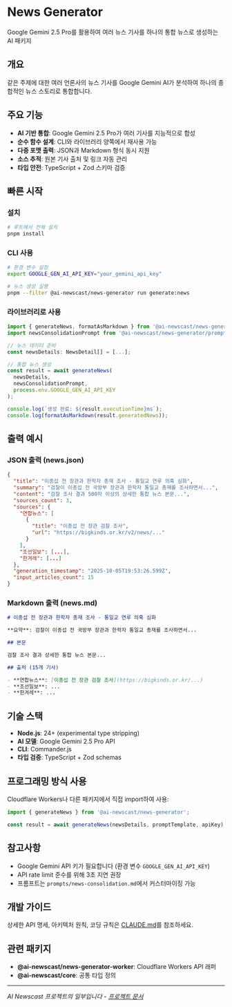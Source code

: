 # News Generator

Google Gemini 2.5 Pro를 활용하여 여러 뉴스 기사를 하나의 통합 뉴스로 생성하는 AI 패키지

## 개요

같은 주제에 대한 여러 언론사의 뉴스 기사를 Google Gemini AI가 분석하여 하나의 종합적인 뉴스 스토리로 통합합니다.

## 주요 기능

- **AI 기반 통합**: Google Gemini 2.5 Pro가 여러 기사를 지능적으로 합성
- **순수 함수 설계**: CLI와 라이브러리 양쪽에서 재사용 가능
- **다중 포맷 출력**: JSON과 Markdown 형식 동시 지원
- **소스 추적**: 원본 기사 출처 및 링크 자동 관리
- **타입 안전**: TypeScript + Zod 스키마 검증

## 빠른 시작

### 설치

```bash
# 루트에서 전체 설치
pnpm install
```

### CLI 사용

```bash
# 환경 변수 설정
export GOOGLE_GEN_AI_API_KEY="your_gemini_api_key"

# 뉴스 생성 실행
pnpm --filter @ai-newscast/news-generator run generate:news
```

### 라이브러리로 사용

```typescript
import { generateNews, formatAsMarkdown } from '@ai-newscast/news-generator';
import newsConsolidationPrompt from '@ai-newscast/news-generator/prompts/news-consolidation.md';

// 뉴스 데이터 준비
const newsDetails: NewsDetail[] = [...];

// 통합 뉴스 생성
const result = await generateNews(
  newsDetails,
  newsConsolidationPrompt,
  process.env.GOOGLE_GEN_AI_API_KEY
);

console.log(`생성 완료: ${result.executionTime}ms`);
console.log(formatAsMarkdown(result.generatedNews));
```

## 출력 예시

### JSON 출력 (news.json)

```json
{
  "title": "이종섭 전 장관과 한학자 총재 조사 - 통일교 연루 의혹 심화",
  "summary": "검찰이 이종섭 전 국방부 장관과 한학자 통일교 총재를 조사하면서...",
  "content": "검찰 조사 결과 500자 이상의 상세한 통합 뉴스 본문...",
  "sources_count": 3,
  "sources": {
    "연합뉴스": [
      {
        "title": "이종섭 전 장관 검찰 조사",
        "url": "https://bigkinds.or.kr/v2/news/..."
      }
    ],
    "조선일보": [...],
    "한겨레": [...]
  },
  "generation_timestamp": "2025-10-05T19:53:26.599Z",
  "input_articles_count": 15
}
```

### Markdown 출력 (news.md)

```markdown
# 이종섭 전 장관과 한학자 총재 조사 - 통일교 연루 의혹 심화

**요약**: 검찰이 이종섭 전 국방부 장관과 한학자 통일교 총재를 조사하면서...

## 본문

검찰 조사 결과 상세한 통합 뉴스 본문...

## 출처 (15개 기사)

- **연합뉴스**: [이종섭 전 장관 검찰 조사](https://bigkinds.or.kr/...)
- **조선일보**: ...
- **한겨레**: ...
```

## 기술 스택

- **Node.js**: 24+ (experimental type stripping)
- **AI 모델**: Google Gemini 2.5 Pro API
- **CLI**: Commander.js
- **타입 검증**: TypeScript + Zod schemas

## 프로그래밍 방식 사용

Cloudflare Workers나 다른 패키지에서 직접 import하여 사용:

```typescript
import { generateNews } from '@ai-newscast/news-generator';

const result = await generateNews(newsDetails, promptTemplate, apiKey);
```

## 참고사항

- Google Gemini API 키가 필요합니다 (환경 변수 `GOOGLE_GEN_AI_API_KEY`)
- API rate limit 준수를 위해 3초 지연 권장
- 프롬프트는 `prompts/news-consolidation.md`에서 커스터마이징 가능

## 개발 가이드

상세한 API 명세, 아키텍처 원칙, 코딩 규칙은 [CLAUDE.md](./CLAUDE.md)를 참조하세요.

## 관련 패키지

- **@ai-newscast/news-generator-worker**: Cloudflare Workers API 래퍼
- **@ai-newscast/core**: 공통 타입 정의

---

*AI Newscast 프로젝트의 일부입니다 - [프로젝트 문서](../../README.md)*
